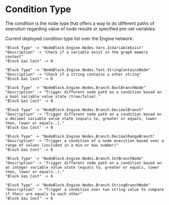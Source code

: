 # Condition Type

The condition is the node type that offers a way to do different paths of execution regarding value of node results or specified pre-set variables.

Current deployed condition type list over the Engine network:

```
"Block Type" -> "NodeBlock.Engine.Nodes.Vars.IsVariableExist"
"Description" -> "Check if a variable exist in the graph memory context"
"Block Gas Cost" -> 0
```

```
"Block Type" -> "NodeBlock.Engine.Nodes.Text.StringContainsNode"
"Description" -> "Check if a string contains a other string"
"Block Gas Cost" -> 0
```

```
"Block Type" -> "NodeBlock.Engine.Nodes.Branch.BoolBranchNode"
"Description" -> "Trigger different node path on a condition based on a bool variable value state (true/false)."
"Block Gas Cost" -> 0
```

```
"Block Type" -> "NodeBlock.Engine.Nodes.Branch.DecimalBranch"
"Description" -> "Trigger different node path on a condition based on a decimal variable value state (equals to, greater or equals, lower then, lower or equals..)."
"Block Gas Cost" -> 0
```

```
"Block Type" -> "NodeBlock.Engine.Nodes.Branch.DecimalRangeBranch"
"Description" -> "Trigger a condition of a node execution based over a range of values (included in a min or max number)"
"Block Gas Cost" -> 0
```

```
"Block Type" -> "NodeBlock.Engine.Nodes.Branch.IntBranchNode"
"Description" -> "Trigger different node path on a condition based on an integer variable value state (equals to, greater or equals, lower then, lower or equals..)."
"Block Gas Cost" -> 0
```

```
"Block Type" -> "NodeBlock.Engine.Nodes.Branch.StringBranchNode"
"Description" -> "Trigger a condition over two string value to compare if their are equals to each other"
"Block Gas Cost" -> 0
```
